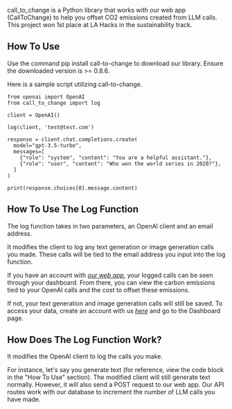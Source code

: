 call_to_change is a Python library that works with our web app (CallToChange) to help you offset CO2 emissions created from LLM calls. This project won 1st place at LA Hacks in the sustainability track.

## How To Use

Use the command pip install call-to-change to download our library. Ensure the downloaded version is >= 0.8.6.

Here is a sample script utilizing call-to-change.

~~~
from openai import OpenAI
from call_to_change import log

client = OpenAI()

log(client, 'test@test.com')

response = client.chat.completions.create(
  model="gpt-3.5-turbo",
  messages=[
    {"role": "system", "content": "You are a helpful assistant."},
    {"role": "user", "content": "Who won the world series in 2020?"},
  ]
)

print(response.choices[0].message.content)
~~~

## How To Use The Log Function

The log function takes in two parameters, an OpenAI client and an email address.

It modifies the client to log any text generation or image generation calls you made. These calls will be tied to the email address you input into the log function.

If you have an account with _[our web app](https://calltochange.vercel.app)_, your logged calls can be seen through your dashboard. From there, you can view the carbon emissions tied to your OpenAI calls and the cost to offset these emissions.

If not, your text generation and image generation calls will still be saved. To access your data, create an account with us _[here](https://calltochange.vercel.app/auth/sign-up)_ and go to the Dashboard page.

## How Does The Log Function Work?

It modifies the OpenAI client to log the calls you make.

For instance, let's say you generate text (for reference, view the code block in the "How To Use" section). The modified client will still generate text normally. However, it will also send a POST request to our web app. Our API routes work with our database to increment the number of LLM calls you have made.
